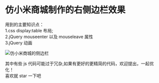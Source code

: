 # 仿小米商城制作的右侧边栏效果
用到的主要知识点：<br>
 1.css display:table 布局;<br>
 2.jQuery mouseenter 以及 mouseleave 属性<br>
 3.jQuery 动画<br>
 
![仿小米商城的侧边栏](http://p81yl6eww.bkt.clouddn.com/18-5-20/99525935.jpg)

其中有些 js 代码可能过于冗杂,如果有更好的更精简的代码，欢迎提出，一起优化！<br>
喜欢就 star 一下吧
